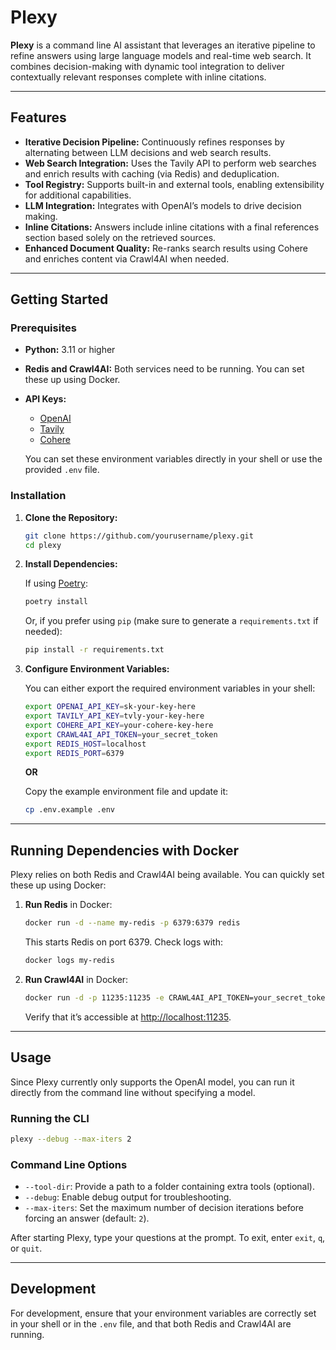 # Plexy

**Plexy** is a command line AI assistant that leverages an iterative pipeline to refine answers using large language models and real-time web search. It combines decision-making with dynamic tool integration to deliver contextually relevant responses complete with inline citations.

---

## Features

- **Iterative Decision Pipeline:** Continuously refines responses by alternating between LLM decisions and web search results.
- **Web Search Integration:** Uses the Tavily API to perform web searches and enrich results with caching (via Redis) and deduplication.
- **Tool Registry:** Supports built-in and external tools, enabling extensibility for additional capabilities.
- **LLM Integration:** Integrates with OpenAI’s models to drive decision making.
- **Inline Citations:** Answers include inline citations with a final references section based solely on the retrieved sources.
- **Enhanced Document Quality:** Re-ranks search results using Cohere and enriches content via Crawl4AI when needed.

---

## Getting Started

### Prerequisites

- **Python:** 3.11 or higher
- **Redis and Crawl4AI:** Both services need to be running. You can set these up using Docker.
- **API Keys:**  
  - [OpenAI](https://openai.com/)  
  - [Tavily](https://tavily.ai/)  
  - [Cohere](https://cohere.ai/)  

  You can set these environment variables directly in your shell or use the provided `.env` file.

### Installation

1. **Clone the Repository:**

   ```bash
   git clone https://github.com/yourusername/plexy.git
   cd plexy
   ```

2. **Install Dependencies:**

   If using [Poetry](https://python-poetry.org/):

   ```bash
   poetry install
   ```

   Or, if you prefer using `pip` (make sure to generate a `requirements.txt` if needed):

   ```bash
   pip install -r requirements.txt
   ```

3. **Configure Environment Variables:**

   You can either export the required environment variables in your shell:

   ```bash
   export OPENAI_API_KEY=sk-your-key-here
   export TAVILY_API_KEY=tvly-your-key-here
   export COHERE_API_KEY=your-cohere-key-here
   export CRAWL4AI_API_TOKEN=your_secret_token
   export REDIS_HOST=localhost
   export REDIS_PORT=6379
   ```

   **OR**

   Copy the example environment file and update it:

   ```bash
   cp .env.example .env
   ```

---

## Running Dependencies with Docker

Plexy relies on both Redis and Crawl4AI being available. You can quickly set these up using Docker:

1. **Run Redis** in Docker:

   ```bash
   docker run -d --name my-redis -p 6379:6379 redis
   ```

   This starts Redis on port 6379. Check logs with:

   ```bash
   docker logs my-redis
   ```

2. **Run Crawl4AI** in Docker:

   ```bash
   docker run -d -p 11235:11235 -e CRAWL4AI_API_TOKEN=your_secret_token unclecode/crawl4ai:basic
   ```

   Verify that it’s accessible at [http://localhost:11235](http://localhost:11235).

---

## Usage

Since Plexy currently only supports the OpenAI model, you can run it directly from the command line without specifying a model.

### Running the CLI

```bash
plexy --debug --max-iters 2
```

### Command Line Options

- `--tool-dir`: Provide a path to a folder containing extra tools (optional).
- `--debug`: Enable debug output for troubleshooting.
- `--max-iters`: Set the maximum number of decision iterations before forcing an answer (default: `2`).

After starting Plexy, type your questions at the prompt. To exit, enter `exit`, `q`, or `quit`.

---

## Development

For development, ensure that your environment variables are correctly set in your shell or in the `.env` file, and that both Redis and Crawl4AI are running.
